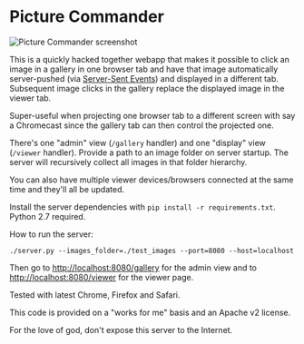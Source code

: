 Picture Commander
=================

![Picture Commander screenshot](http://i.imgur.com/VHwKSt0.png)

This is a quickly hacked together webapp that makes it possible to click an
image in a gallery in one browser tab and have that image automatically
server-pushed (via [Server-Sent Events](http://dev.w3.org/html5/eventsource/))
and displayed in a different tab. Subsequent image clicks in the gallery replace
the displayed image in the viewer tab.


Super-useful when projecting one browser tab to a different screen with say a
Chromecast since the gallery tab can then control the projected one.

There's one "admin" view (`/gallery` handler) and one "display" view (`/viewer`
handler). Provide a path to an image folder on server startup. The server will
recursively collect all images in that folder hierarchy.

You can also have multiple viewer devices/browsers connected at the same time
and they'll all be updated.

Install the server dependencies with `pip install -r requirements.txt`. Python
2.7 required.

How to run the server:

```shell
./server.py --images_folder=./test_images --port=8080 --host=localhost
```

Then go to <http://localhost:8080/gallery> for the admin view and to
<http://localhost:8080/viewer> for the viewer page.

Tested with latest Chrome, Firefox and Safari.

This code is provided on a "works for me" basis and an Apache v2 license.

For the love of god, don't expose this server to the Internet.
